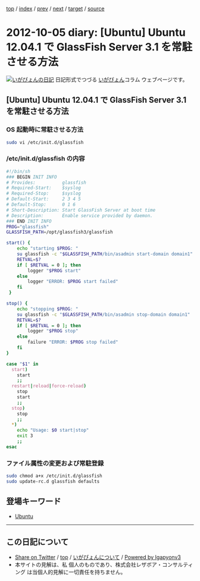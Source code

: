 [top](../index.html) 
 / [index](index.html) 
 / [prev](ig121004.html) 
 / [next](ig121006.html) 
 / [target](https://www.igapyon.jp/igapyon/diary/2012/ig121005.html) 
 / [source](https://github.com/igapyon/diary/blob/master/2012/ig121005.src.md) 

2012-10-05 diary: [Ubuntu] Ubuntu 12.04.1 で GlassFish Server 3.1 を常駐させる方法
=====================================================================================================
[![いがぴょんの日記](https://www.igapyon.jp/igapyon/diary/images/iga200306s.jpg "いがぴょん")](https://www.igapyon.jp/igapyon/diary/memo/memoigapyon.html) 日記形式でつづる [いがぴょん](https://www.igapyon.jp/igapyon/diary/memo/memoigapyon.html)コラム ウェブページです。

## [Ubuntu] Ubuntu 12.04.1 で GlassFish Server 3.1 を常駐させる方法


### OS 起動時に常駐させる方法


```sh
sudo vi /etc/init.d/glassfish
```



### /etc/init.d/glassfish の内容


```sh
#!/bin/sh
### BEGIN INIT INFO
# Provides:          glassfish
# Required-Start:    $syslog
# Required-Stop:     $syslog
# Default-Start:     2 3 4 5
# Default-Stop:      0 1 6
# Short-Description: Start GlassFish Server at boot time
# Description:       Enable service provided by daemon.
### END INIT INFO
PROG="glassfish"
GLASSFISH_PATH=/opt/glassfish3/glassfish

start() {
    echo "starting $PROG: "
    su glassfish -c "$GLASSFISH_PATH/bin/asadmin start-domain domain1"
    RETVAL=$?
    if [ $RETVAL = 0 ]; then
        logger "$PROG start"
    else
        logger "ERROR: $PROG start failed"
    fi
 }

stop() {
    echo "stopping $PROG: "
    su glassfish -c "$GLASSFISH_PATH/bin/asadmin stop-domain domain1"
    RETVAL=$?
    if [ $RETVAL = 0 ]; then
        logger "$PROG stop"
    else
        failure "ERROR: $PROG stop failed"
    fi
}

case "$1" in
  start)
    start
    ;;
  restart|reload|force-reload)
    stop
    start
    ;;
  stop)
    stop
    ;;
  *)
    echo "Usage: $0 start|stop"
    exit 3
    ;;
esac
```



### ファイル属性の変更および常駐登録


```sh
sudo chmod a+x /etc/init.d/glassfish
sudo update-rc.d glassfish defaults
```

## 登場キーワード

* [Ubuntu](../keyword/ubuntu.html)

----------------------------------------------------------------------------------------------------

## この日記について

* [Share on Twitter](https://twitter.com/intent/tweet?hashtags=igapyon%2Cdiary%2C%E3%81%84%E3%81%8C%E3%81%B4%E3%82%87%E3%82%93%2CUbuntu&text=%5BUbuntu%5D+Ubuntu+12.04.1+%E3%81%A7+GlassFish+Server+3.1+%E3%82%92%E5%B8%B8%E9%A7%90%E3%81%95%E3%81%9B%E3%82%8B%E6%96%B9%E6%B3%95&url=https%3A%2F%2Fwww.igapyon.jp%2Figapyon%2Fdiary%2F2012%2Fig121005.html) / [top](../index.html) / [いがぴょんについて](https://www.igapyon.jp/igapyon/diary/memo/memoigapyon.html) / [Powered by Igapyonv3](https://github.com/igapyon/igapyonv3)
* 本サイトの見解は、私 個人のものであり、株式会社レザボア・コンサルティング は当個人的見解に一切責任を持ちません。 
